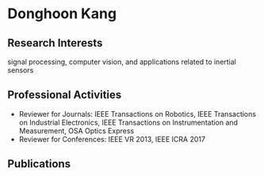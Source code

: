 # Donghoon Kang  
## Research Interests
signal processing, computer vision, and applications related to inertial sensors  

## Professional Activities
* Reviewer for Journals: IEEE Transactions on Robotics, IEEE Transactions on Industrial Electronics, IEEE Transactions on Instrumentation and Measurement, OSA Optics Express
* Reviewer for Conferences: IEEE VR 2013, IEEE ICRA 2017
## Publications
